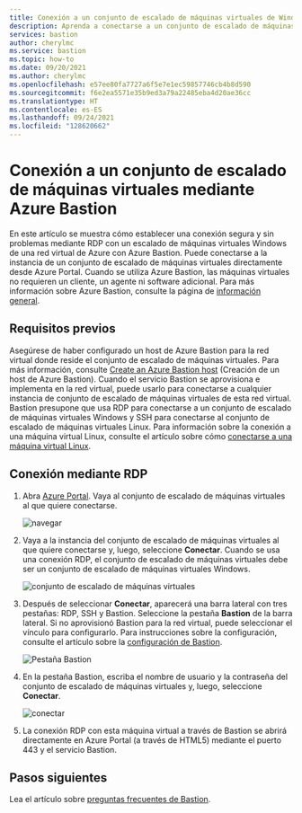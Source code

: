 ```yaml
---
title: Conexión a un conjunto de escalado de máquinas virtuales de Windows mediante Azure Bastion
description: Aprenda a conectarse a un conjunto de escalado de máquinas virtuales de Azure mediante Azure Bastion.
services: bastion
author: cherylmc
ms.service: bastion
ms.topic: how-to
ms.date: 09/20/2021
ms.author: cherylmc
ms.openlocfilehash: e57ee80fa7727a6f5e7e1ec59857746cb4b8d590
ms.sourcegitcommit: f6e2ea5571e35b9ed3a79a22485eba4d20ae36cc
ms.translationtype: HT
ms.contentlocale: es-ES
ms.lasthandoff: 09/24/2021
ms.locfileid: "128620662"
---
```

# <a name="connect-to-a-virtual-machine-scale-set-using-azure-bastion"></a>Conexión a un conjunto de escalado de máquinas virtuales mediante Azure Bastion

En este artículo se muestra cómo establecer una conexión segura y sin problemas mediante RDP con un escalado de máquinas virtuales Windows de una red virtual de Azure con Azure Bastion. Puede conectarse a la instancia de un conjunto de escalado de máquinas virtuales directamente desde Azure Portal. Cuando se utiliza Azure Bastion, las máquinas virtuales no requieren un cliente, un agente ni software adicional. Para más información sobre Azure Bastion, consulte la página de [información general](bastion-overview.md).

## <a name="prerequisites"></a>Requisitos previos

Asegúrese de haber configurado un host de Azure Bastion para la red virtual donde reside el conjunto de escalado de máquinas virtuales. Para más información, consulte [Create an Azure Bastion host](./tutorial-create-host-portal.md) (Creación de un host de Azure Bastion). Cuando el servicio Bastion se aprovisiona e implementa en la red virtual, puede usarlo para conectarse a cualquier instancia de conjunto de escalado de máquinas virtuales de esta red virtual. Bastion presupone que usa RDP para conectarse a un conjunto de escalado de máquinas virtuales Windows y SSH para conectarse al conjunto de escalado de máquinas virtuales Linux. Para información sobre la conexión a una máquina virtual Linux, consulte el artículo sobre cómo [conectarse a una máquina virtual Linux](bastion-connect-vm-ssh-linux.md).

## <a name="connect-using-rdp"></a><a name="rdp"></a>Conexión mediante RDP

1. Abra [Azure Portal](https://portal.azure.com). Vaya al conjunto de escalado de máquinas virtuales al que quiere conectarse.

   ![navegar](./media/bastion-connect-vm-scale-set/1.png)
2. Vaya a la instancia del conjunto de escalado de máquinas virtuales al que quiere conectarse y, luego, seleccione **Conectar**. Cuando se usa una conexión RDP, el conjunto de escalado de máquinas virtuales debe ser un conjunto de escalado de máquinas virtuales Windows.

   ![conjunto de escalado de máquinas virtuales](./media/bastion-connect-vm-scale-set/2.png)
3. Después de seleccionar **Conectar**, aparecerá una barra lateral con tres pestañas: RDP, SSH y Bastion. Seleccione la pestaña **Bastion** de la barra lateral. Si no aprovisionó Bastion para la red virtual, puede seleccionar el vínculo para configurarlo. Para instrucciones sobre la configuración, consulte el artículo sobre la [configuración de Bastion](./tutorial-create-host-portal.md).

   ![Pestaña Bastion](./media/bastion-connect-vm-scale-set/3.png)
4. En la pestaña Bastion, escriba el nombre de usuario y la contraseña del conjunto de escalado de máquinas virtuales y, luego, seleccione **Conectar**.

   ![conectar](./media/bastion-connect-vm-scale-set/4.png)
5. La conexión RDP con esta máquina virtual a través de Bastion se abrirá directamente en Azure Portal (a través de HTML5) mediante el puerto 443 y el servicio Bastion.

## <a name="next-steps"></a>Pasos siguientes

Lea el artículo sobre [preguntas frecuentes de Bastion](bastion-faq.md).